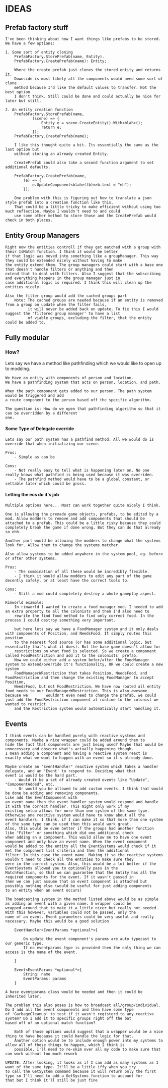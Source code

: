 # IDEAS

## Prefab factory stuff

    I've been thinking about how I want things like prefabs to be stored. We have a few options:

    1. Some sort of entity cloning
        PrefabFactory.StorePrefab(name, Entity).
        PrefabFactory.CreatePrefab(name): Entity;

        Where the create prefab just clones the stored entity and returns it. 
        Downside is most likely all the components would need some sort of clone
        method because I'd like the default values to transfer. Not the best option
        I don't think. Still could be done and could actually be nice for later but still.

    2. An entity creation function
        PrefabFactory.StorePrefab(name, 
                (scene) => {
                    Entity e = scene.CreateEntity().With<blah>();
                    return e;
                });
        PrefabFactory.CreatePrefab(name);

        I like this thought quite a bit. Its essentially the same as the last option but
        without storing an already created Entity.

        CreatePrefab could also take a second function argument to set additional defaults.

        PrefabFactory.CreatePrefab(name, 
            (e) => { 
                e.UpdateComponent<blah>((b)=>b.text = "eh"); 
            });
        
        One problem with this is figuring out how to translate a json style prefab into a creation function like this.
        That could be a little tricky to make efficient without using too much reflection. Maybe I wouldn't need to and could
        use some other method to store those and the CreatePrefab would check in both places.


## Entity Group Managers

    Right now the entities controll if they get matched with a group with their IsMatch function. I think it would be better
    if that logic was moved into something like a groupManager. This way they could be extended nicely without having to make 
    the entity extend them. The group managers could start with a base one that doesn't handle filters or anything and then
    extend that to deal with filters. Also I suggest that the subscribing and everything happens in the group manager just in
    case additional logic is required. I think this will clean up the entities nicely.

    Also the filter group would add the cached groups part
        Note: The cached groups are needed because if an entity is removed from a group on update when the filter fails,
              it will never be added back on update. To fix this I would suggest the 'filtered group manager' to have a list
              of viable groups, excluding the filter, that the entity could be added to.


## Fully modular

### How?

Lets say we have a method like pathfinding which we would like to open up to modding. 

    We Have an entity with components of person and location.
    We have a pathfinding system that acts on person, location, and path.

    When the path component gets added to our person. The path system would be triggered and add
    a route component to the person based off the specific algorithm.

    The question is: How do we open that pathfinding algorithm so that it can be overridden by a different
    one.

#### Some Type of Delegate override

    Lets say our path system has a pathfind method. All we would do is override that when initializing our scene.

    Pros:
        - Simple as can be

    Cons:
        - Not really easy to tell what is happening later on. No one really knows what pathfind is being used because it was overriden.
        - The pathfind method would have to be a global constant, or settable later which could be gross.

#### Letting the ecs do it's job

    Multiple options here... Most can work together quite nicely I think.

    One is allowing the premade game objects, prefabs, to be edited by a mod. Allow modders to remove and add components that should be attached to a prefab. This could be a little risky because they could completely break the game if done wrong. But they can do that already so ehh. 

    Another part would be allowing the modders to change what the systems look for. Allow them to change the systems matcher.

    Also allow systems to be added anywhere in the system pool, eg. before or after other systems.

    Pros:
        - The combination of all these would be incredibly flexible.
        - I think it would allow modders to edit any part of the game decently safely. or at least have the correct tools to.

    Cons:
        - Still a mod could completely destroy a whole gameplay aspect. 

    Rimworld example:
        In rimworld I wanted to create a food manager mod. I needed to add an extra property to all the colonists and then I'd also need to 
        rewrite the find food method to find only correct food. In the process I could destroy something very important.

        but here lets say we have a FoodManager system and it only deals with components of Position, and NeedsFood. It simply routes this position
        to the nearest food source (or has some additional logic, but essentially that's what it does). But the base game doesn't allow for
        restrictions on what food is selected. So we create a component called FoodRestriction and add it to the colonists' prefab.
        Now we could either add a system befor/after the FoodManager system to extend/override it's functionality, OR we could create a new system 
        FoodManagerWRestriction that takes Position, NeedsFood, and FoodRestriction and then change the existing FoodManager to accept Position, 
        NeedsFood, but not FoodRestriction. We have now routed all entity food needs to our FoodManagerWRestriction. This is also awesome because we        wouldn't even need to change the prefab, we could just add the FoodRestriction component at runtime to the colonist we wanted to restrict 
        and the Restriction system would automatically start handling it.


## Events

    I think events can be handled purely with reactive systems and components. Maybe a nice wrapper could be added around them to 
    hide the fact that components are just being used? Maybe that would be unnecessary and obscure what's actually happening though.
    I mean adding a component and having a reactive system react is exactly what we want to happen with an event so it's already done.
    
    Maybe create an "EventHandler" reactive system which takes a handler delegate, and an 'Event' to respond to. Deciding what that
    event is would be the hard part. 
        - Would it be a set of already created events like "Update", "ComponentAdded", etc. 
        - Or would you be allowed to add custom events. I think that would be done be adding and removing components. 
    Like add the EventComponent with
    an event name then the event handler system would respond and handle it with the correct handler. This might only work if my
    existing setup allows for more than one system of the same type. Otherwise one reactive system would have to know about all the
    event handlers. I think, if I can make it so that more than one system of the same type can be used then this would work great.
    Also, this would be even better if the groups had another function like "Filter" or something which did one additional check
    when adding an a component. This would allow me to have one event component and only have an event name. When the event component
    would be added to the entity all the EventSystems would check if it met the component list criteria and then the additional
    filter: In this case the event name. Making it so the reactive systems wouldn't need to check all the entities to make sure they
    were in the correct system. Also, this would be a lot better if the EventSystems allowed you to optionally pass in the 
    MatchFunction, so that we can guarantee that the Entity has all the required components for the event. If it wasn't passed in
    then we can just assume that an event component is attached but possibly nothing else (would be useful for just adding components
    to an entity when an event occurs)

    The boadcasting system in the method listed above would be as simple as adding an event with a given name. A wrapper could be 
    wrapped around that to make it a little nicer but really not needed. With this however, variables could not be passed, only the
    name of an event. Event parameters could be very useful and really necessary. Maybe this would be a good solution

        EventHandler<EventParams *optional*>{
            
            On update the event component's params are auto typecast to our generic type.
            If no eventparams type is provided then the only thing we can access is the name of the event.

        }

        Event<EventParams *optional*>{
            String: name
            EventParams: params
        }

    A base eventparams class would be needed and then it could be inherited later.

    The problem this also poses is how to broadcast all/group/individual. Do I add all the event components and then have some type
    of 'GarbageCleanup' to test if it wasn't registerd to any reactive system? Do I add it to specific groups right off the bat
    based off of an optional match function? 
    
        Both of those options would suggest that a wrapper would be a nice thing to have because it could handle the logic for that.
        Another option would be to include enough power into my systems to allow all of these things to happen, which I think is
        possible. I'll need to re-skim over all my code to make sure that can work without too much rework

    UPDATE: After looking, it looks as if I can add as many systems as I want of the same type. It'll be a little iffy when you try
    to call the GetSystem command because it will return only the first type so I'll need to add a GetSystems function to account for
    that but I think it'll still be just fine


